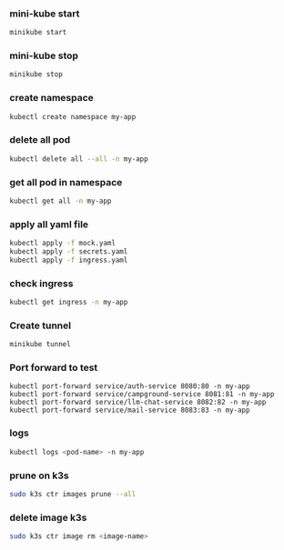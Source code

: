 ### mini-kube start

```sh
minikube start
```

### mini-kube stop

```sh
minikube stop
```

### create namespace

```sh
kubectl create namespace my-app
```

### delete all pod

```sh
kubectl delete all --all -n my-app
```

### get all pod in namespace

```sh
kubectl get all -n my-app
```

### apply all yaml file

```sh
kubectl apply -f mock.yaml
kubectl apply -f secrets.yaml
kubectl apply -f ingress.yaml
```

### check ingress

```sh
kubectl get ingress -n my-app
```

### Create tunnel

```sh
minikube tunnel
```

### Port forward to test

```
kubectl port-forward service/auth-service 8080:80 -n my-app
kubectl port-forward service/campground-service 8081:81 -n my-app
kubectl port-forward service/llm-chat-service 8082:82 -n my-app
kubectl port-forward service/mail-service 8083:83 -n my-app
```

### logs

```sh
kubectl logs <pod-name> -n my-app
```

### prune on k3s

```sh
sudo k3s ctr images prune --all

```

### delete image k3s

```sh
sudo k3s ctr image rm <image-name>
```
